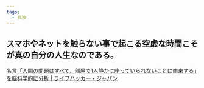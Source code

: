 ```yaml
---
tags:
  - 孤独
---
```

## スマホやネットを触らない事で起こる空虚な時間こそが真の自分の人生なのである。

[名言「人間の問題はすべて、部屋で1人静かに座っていられないことに由来する」を脳科学的に分析 | ライフハッカー・ジャパン](https://www.lifehacker.jp/article/140831_being_idle/)

